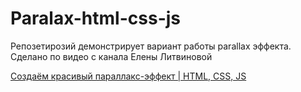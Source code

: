 # Paralax-html-css-js
Репозетирозий демонстрирует вариант работы parallax эффекта. Сделано по видео с канала Елены Литвиновой

[Создаём красивый параллакс-эффект | HTML, CSS, JS](https://www.youtube.com/watch?v=EshLPjpPxfs)
